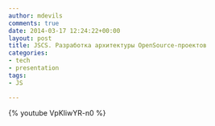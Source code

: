 ```yaml
---
author: mdevils
comments: true
date: 2014-03-17 12:24:22+00:00
layout: post
title: JSCS. Разработка архитектуры OpenSource-проектов
categories:
- tech
- presentation
tags:
- JS

---
```

{% youtube VpKIiwYR-n0 %}


